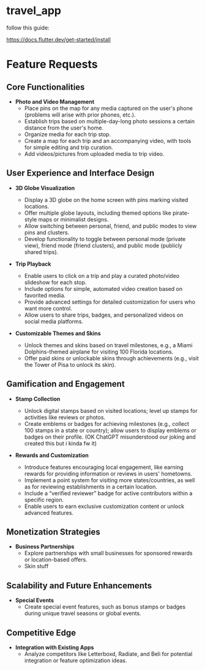 # travel_app


follow this guide:

https://docs.flutter.dev/get-started/install

# Feature Requests

## **Core Functionalities**
- **Photo and Video Management**
  - Place pins on the map for any media captured on the user's phone (problems will arise with prior phones, etc.).
  - Establish trips based on multiple-day-long photo sessions a certain distance from the user's home.
  - Organize media for each trip stop.
  - Create a map for each trip and an accompanying video, with tools for simple editing and trip curation.
  - Add videos/pictures from uploaded media to trip video.

## **User Experience and Interface Design**
- **3D Globe Visualization**
  - Display a 3D globe on the home screen with pins marking visited locations.
  - Offer multiple globe layouts, including themed options like pirate-style maps or minimalist designs.
  - Allow switching between personal, friend, and public modes to view pins and clusters.
  - Develop functionality to toggle between personal mode (private view), friend mode (friend clusters), and public mode (publicly shared trips).
  
- **Trip Playback**
  - Enable users to click on a trip and play a curated photo/video slideshow for each stop.
  - Include options for simple, automated video creation based on favorited media.
  - Provide advanced settings for detailed customization for users who want more control.
  - Allow users to share trips, badges, and personalized videos on social media platforms.

- **Customizable Themes and Skins**
  - Unlock themes and skins based on travel milestones, e.g., a Miami Dolphins-themed airplane for visiting 100 Florida locations.
  - Offer paid skins or unlockable skins through achievements (e.g., visit the Tower of Pisa to unlock its skin).

## **Gamification and Engagement**
- **Stamp Collection**
  - Unlock digital stamps based on visited locations; level up stamps for activities like reviews or photos.
  - Create emblems or badges for achieving milestones (e.g., collect 100 stamps in a state or country); allow users to display emblems or badges on their profile. (OK ChatGPT misunderstood our joking and created this but i kinda fw it)

- **Rewards and Customization**
  - Introduce features encouraging local engagement, like earning rewards for providing information or reviews in users' hometowns.
  - Implement a point system for visiting more states/countries, as well as for reviewing establishments in a certain location.
  - Include a “verified reviewer” badge for active contributors within a specific region.
  - Enable users to earn exclusive customization content or unlock advanced features.

## **Monetization Strategies**
- **Business Partnerships**
  - Explore partnerships with small businesses for sponsored rewards or location-based offers.
  - Skin stuff

## **Scalability and Future Enhancements**
- **Special Events**
  - Create special event features, such as bonus stamps or badges during unique travel seasons or global events.

## **Competitive Edge**
- **Integration with Existing Apps**
  - Analyze competitors like Letterboxd, Radiate, and Beli for potential integration or feature optimization ideas.
